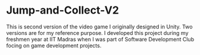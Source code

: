 # Jump-and-Collect-V2

This is second version of the video game I originally designed in Unity. Two versions are for my reference purpose. I developed this project during my freshmen year at IIT Madras when I was part of Software Development Club focing on game development projects.
